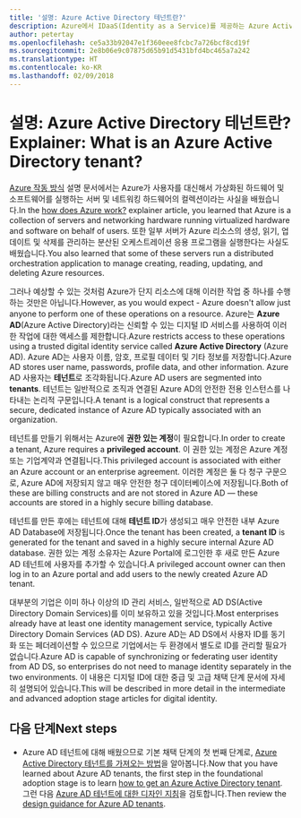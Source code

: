 ```yaml
---
title: '설명: Azure Active Directory 테넌트란?'
description: Azure에서 IDaaS(Identity as a Service)를 제공하는 Azure Active Directory의 내부 기능 설명
author: petertay
ms.openlocfilehash: ce5a33b92047e1f360eee8fcbc7a726bcf8cd19f
ms.sourcegitcommit: 2e8b06e9c07875d65b91d5431bfd4bc465a7a242
ms.translationtype: HT
ms.contentlocale: ko-KR
ms.lasthandoff: 02/09/2018
---
```

# <a name="explainer-what-is-an-azure-active-directory-tenant"></a><span data-ttu-id="b735d-103">설명: Azure Active Directory 테넌트란?</span><span class="sxs-lookup"><span data-stu-id="b735d-103">Explainer: What is an Azure Active Directory tenant?</span></span>

<span data-ttu-id="b735d-104">[Azure 작동 방식](azure-explainer.md) 설명 문서에서는 Azure가 사용자를 대신해서 가상화된 하드웨어 및 소프트웨어를 실행하는 서버 및 네트워킹 하드웨어의 컬렉션이라는 사실을 배웠습니다.</span><span class="sxs-lookup"><span data-stu-id="b735d-104">In the [how does Azure work?](azure-explainer.md) explainer article, you learned that Azure is a collection of servers and networking hardware running virtualized hardware and software on behalf of users.</span></span> <span data-ttu-id="b735d-105">또한 일부 서버가 Azure 리소스의 생성, 읽기, 업데이트 및 삭제를 관리하는 분산된 오케스트레이션 응용 프로그램을 실행한다는 사실도 배웠습니다.</span><span class="sxs-lookup"><span data-stu-id="b735d-105">You also learned that some of these servers run a distributed orchestration application to manage creating, reading, updating, and deleting Azure resources.</span></span>

<span data-ttu-id="b735d-106">그러나 예상할 수 있는 것처럼 Azure가 단지 리소스에 대해 이러한 작업 중 하나를 수행하는 것만은 아닙니다.</span><span class="sxs-lookup"><span data-stu-id="b735d-106">However, as you would expect - Azure doesn't allow just anyone to perform one of these operations on a resource.</span></span> <span data-ttu-id="b735d-107">Azure는 **Azure AD**(Azure Active Directory)라는 신뢰할 수 있는 디지털 ID 서비스를 사용하여 이러한 작업에 대한 액세스를 제한합니다.</span><span class="sxs-lookup"><span data-stu-id="b735d-107">Azure restricts access to these operations using a trusted digital identity service called **Azure Active Directory** (Azure AD).</span></span> <span data-ttu-id="b735d-108">Azure AD는 사용자 이름, 암호, 프로필 데이터 및 기타 정보를 저장합니다.</span><span class="sxs-lookup"><span data-stu-id="b735d-108">Azure AD stores user name, passwords, profile data, and other information.</span></span> <span data-ttu-id="b735d-109">Azure AD 사용자는 **테넌트**로 조각화됩니다.</span><span class="sxs-lookup"><span data-stu-id="b735d-109">Azure AD users are segmented into **tenants**.</span></span> <span data-ttu-id="b735d-110">테넌트는 일반적으로 조직과 연결된 Azure AD의 안전한 전용 인스턴스를 나타내는 논리적 구문입니다.</span><span class="sxs-lookup"><span data-stu-id="b735d-110">A tenant is a logical construct that represents a secure, dedicated instance of Azure AD typically associated with an organization.</span></span>

<span data-ttu-id="b735d-111">테넌트를 만들기 위해서는 Azure에 **권한 있는 계정**이 필요합니다.</span><span class="sxs-lookup"><span data-stu-id="b735d-111">In order to create a tenant, Azure requires a **privileged account**.</span></span> <span data-ttu-id="b735d-112">이 권한 있는 계정은 Azure 계정 또는 기업계약과 연결됩니다.</span><span class="sxs-lookup"><span data-stu-id="b735d-112">This privileged account is associated with either an Azure account or an enterprise agreement.</span></span> <span data-ttu-id="b735d-113">이러한 계정은 둘 다 청구 구문으로, Azure AD에 저장되지 않고 매우 안전한 청구 데이터베이스에 저장됩니다.</span><span class="sxs-lookup"><span data-stu-id="b735d-113">Both of these are billing constructs and are not stored in Azure AD &mdash; these accounts are stored in a highly secure billing database.</span></span> 

<span data-ttu-id="b735d-114">테넌트를 만든 후에는 테넌트에 대해 **테넌트 ID**가 생성되고 매우 안전한 내부 Azure AD Database에 저장됩니다.</span><span class="sxs-lookup"><span data-stu-id="b735d-114">Once the tenant has been created, a **tenant ID** is generated for the tenant and saved in a highly secure internal Azure AD database.</span></span> <span data-ttu-id="b735d-115">권한 있는 계정 소유자는 Azure Portal에 로그인한 후 새로 만든 Azure AD 테넌트에 사용자를 추가할 수 있습니다.</span><span class="sxs-lookup"><span data-stu-id="b735d-115">A privileged account owner can then log in to an Azure portal and add users to the newly created Azure AD tenant.</span></span> 

<span data-ttu-id="b735d-116">대부분의 기업은 이미 하나 이상의 ID 관리 서비스, 일반적으로 AD DS(Active Directory Domain Services)를 이미 보유하고 있을 것입니다.</span><span class="sxs-lookup"><span data-stu-id="b735d-116">Most enterprises already have at least one identity management service, typically Active Directory Domain Services (AD DS).</span></span> <span data-ttu-id="b735d-117">Azure AD는 AD DS에서 사용자 ID를 동기화 또는 페더레이션할 수 있으므로 기업에서는 두 환경에서 별도로 ID를 관리할 필요가 없습니다.</span><span class="sxs-lookup"><span data-stu-id="b735d-117">Azure AD is capable of synchronizing or federating user identity from AD DS, so enterprises do not need to manage identity separately in the two environments.</span></span> <span data-ttu-id="b735d-118">이 내용은 디지털 ID에 대한 중급 및 고급 채택 단계 문서에 자세히 설명되어 있습니다.</span><span class="sxs-lookup"><span data-stu-id="b735d-118">This will be described in more detail in the intermediate and advanced adoption stage articles for digital identity.</span></span>

## <a name="next-steps"></a><span data-ttu-id="b735d-119">다음 단계</span><span class="sxs-lookup"><span data-stu-id="b735d-119">Next steps</span></span>

* <span data-ttu-id="b735d-120">Azure AD 테넌트에 대해 배웠으므로 기본 채택 단계의 첫 번째 단계로, [Azure Active Directory 테넌트를 가져오는 방법][how-to-get-aad-tenant]을 알아봅니다.</span><span class="sxs-lookup"><span data-stu-id="b735d-120">Now that you have learned about Azure AD tenants, the first step in the foundational adoption stage is to learn [how to get an Azure Active Directory tenant][how-to-get-aad-tenant].</span></span> <span data-ttu-id="b735d-121">그런 다음 [Azure AD 테넌트에 대한 디자인 지침](tenant.md)을 검토합니다.</span><span class="sxs-lookup"><span data-stu-id="b735d-121">Then review the [design guidance for Azure AD tenants](tenant.md).</span></span>

<!-- Links -->
[how-to-get-aad-tenant]: /azure/active-directory/develop/active-directory-howto-tenant?toc=/azure/architecture/cloud-adoption-guide/toc.json